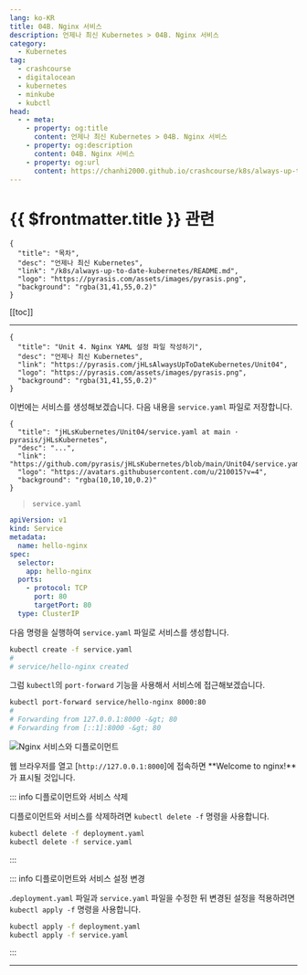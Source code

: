 ```yaml
---
lang: ko-KR
title: 04B. Nginx 서비스
description: 언제나 최신 Kubernetes > 04B. Nginx 서비스
category:
  - Kubernetes
tag:
  - crashcourse
  - digitalocean
  - kubernetes
  - minkube
  - kubctl
head:
  - - meta:
    - property: og:title
      content: 언제나 최신 Kubernetes > 04B. Nginx 서비스
    - property: og:description
      content: 04B. Nginx 서비스
    - property: og:url
      content: https://chanhi2000.github.io/crashcourse/k8s/always-up-to-date-kubernetes/04B.html
---
```


# {{ $frontmatter.title }} 관련

```component VPCard
{
  "title": "목차",
  "desc": "언제나 최신 Kubernetes",
  "link": "/k8s/always-up-to-date-kubernetes/README.md",
  "logo": "https://pyrasis.com/assets/images/pyrasis.png",
  "background": "rgba(31,41,55,0.2)"
}
```

[[toc]]

---

```component VPCard
{
  "title": "Unit 4. Nginx YAML 설정 파일 작성하기",
  "desc": "언제나 최신 Kubernetes",
  "link": "https://pyrasis.com/jHLsAlwaysUpToDateKubernetes/Unit04",
  "logo": "https://pyrasis.com/assets/images/pyrasis.png",
  "background": "rgba(31,41,55,0.2)"
}
```

이번에는 서비스를 생성해보겠습니다. 다음 내용을 <FontIcon icon="iconfont icon-yaml"/>`service.yaml` 파일로 저장합니다.

```component VPCard
{
  "title": "jHLsKubernetes/Unit04/service.yaml at main · pyrasis/jHLsKubernetes",
  "desc": "...",
  "link": "https://github.com/pyrasis/jHLsKubernetes/blob/main/Unit04/service.yaml",
  "logo": "https://avatars.githubusercontent.com/u/210015?v=4",
  "background": "rgba(10,10,10,0.2)"
}
```

> <FontIcon icon="iconfont icon-yaml"/>`service.yaml`

```yaml
apiVersion: v1
kind: Service
metadata:
  name: hello-nginx
spec:
  selector:
    app: hello-nginx
  ports:
    - protocol: TCP
      port: 80
      targetPort: 80
  type: ClusterIP
```

다음 명령을 실행하여 <FontIcon icon="iconfont icon-yaml"/>`service.yaml` 파일로 서비스를 생성합니다.

```sh
kubectl create -f service.yaml
#
# service/hello-nginx created
```

그럼 `kubectl`의 `port-forward` 기능을 사용해서 서비스에 접근해보겠습니다.

```sh
kubectl port-forward service/hello-nginx 8000:80
# 
# Forwarding from 127.0.0.1:8000 -&gt; 80
# Forwarding from [::1]:8000 -&gt; 80
```

![Nginx 서비스와 디플로이먼트](https://pyrasis.com/assets/images/jHLsAlwaysUpToDateKubernetes/Unit04/1.png)

웹 브라우저를 열고 [<FontIcon icon="fas fa-globe"/>`http://127.0.0.1:8000`]에 접속하면 **Welcome to nginx!**가 표시될 것입니다.

::: info 디플로이먼트와 서비스 삭제

디플로이먼트와 서비스를 삭제하려면 <FontIcon icon="iconfont icon-shell"/>`kubectl delete -f` 명령을 사용합니다.

```sh
kubectl delete -f deployment.yaml
kubectl delete -f service.yaml
```

:::

::: info 디플로이먼트와 서비스 설정 변경

.<FontIcon icon="iconfont icon-yaml"/>`deployment.yaml` 파일과 <FontIcon icon="iconfont icon-yaml"/>`service.yaml` 파일을 수정한 뒤 변경된 설정을 적용하려면 <FontIcon icon="iconfont icon-shell"/>`kubectl apply -f` 명령을 사용합니다.

```sh
kubectl apply -f deployment.yaml
kubectl apply -f service.yaml
```

:::

---
